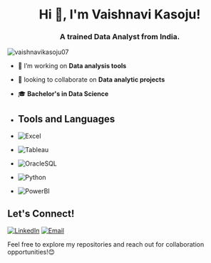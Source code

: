 <h1 align="center">Hi 👋, I'm Vaishnavi Kasoju!</h1>
<h3 align="center">A trained Data Analyst from India.</h3>

<p align="left"> <img src="https://komarev.com/ghpvc/?username=vaishnavikasoju07&label=Profile%20views&color=0e75b6&style=flat" alt="vaishnavikasoju07" /> </p>

- 🔭 I’m working on **Data analysis tools**

- 👯 looking to collaborate on **Data analytic projects**

- 🎓 **Bachelor's in Data Science**

- ## Tools and Languages

- ![Excel](https://img.shields.io/badge/-Excel-217346?style=flat-square&logo=microsoft-excel&logoColor=white)
- ![Tableau](https://img.shields.io/badge/-Tableau-F2C811?style=flat-square&logo=Tableau&logoColor=black)
- ![OracleSQL](https://img.shields.io/badge/-OracleSQL-4479A1?style=flat-square&logo=Oracle&logoColor=red)
- ![Python](https://img.shields.io/badge/-Python-3776AB?style=flat-square&logo=python&logoColor=green)
- ![PowerBI](https://img.shields.io/badge/-PowerBI-21759B?style=flat-square&logo=Powerbi&logoColor=orange)



## Let's Connect!

[![LinkedIn](https://img.shields.io/badge/-LinkedIn-0077B5?style=flat-square&logo=linkedin&logoColor=white)](https:www.linkedin.com/in/kasoju-vaishnavi6/)
[![Email](https://img.shields.io/badge/-Email-D14836?style=flat-square&logo=gmail&logoColor=white)](mailto:vaishnavikasoju07@gmail.com)



Feel free to explore my repositories and reach out for collaboration opportunities!😊
